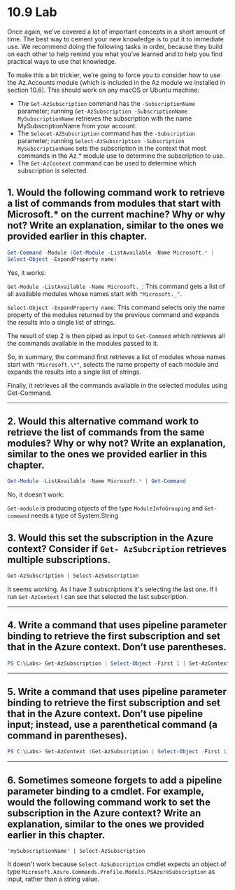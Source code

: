 # 10.9 Lab

<p>
Once again, we’ve covered a lot of important concepts in a short amount of time. 
The best way to cement your new knowledge is to put it to immediate use.
We recommend doing the following tasks in order, 
because they build on each other to help remind you what you’ve learned and to help you find practical ways to use that knowledge.
</p>
<p>
To make this a bit trickier, we’re going to force you to consider how to use the Az.Accounts module (which is included in the Az module we installed in section 10.6). This should work on any macOS or Ubuntu machine:
</p>

- The `Get-AzSubscription` command has the `-SubscriptionName` parameter; running `Get-AzSubscription -SubscriptionName MySubscriptionName` retrieves the subscription with the name MySubscriptionName from your account.
- The `Selecet-AZSubscription` command has the `-Subscription` parameter; running `Select-AzSubscription -Subscription MySubscriptionName` sets the subscription in the context that most commands in the Az.\* module use to determine the subscription to use.
- The `Get-AzContext` command can be used to determine which subscription is selected.

## 1. Would the following command work to retrieve a list of commands from modules that start with Microsoft.\* on the current machine? Why or why not? Write an explanation, similar to the ones we provided earlier in this chapter.

```powerShell
Get-Command -Module (Get-Module -ListAvailable -Name Microsoft.* |
Select-Object -ExpandProperty name)
```

Yes, it works:

`Get-Module -ListAvailable -Name Microsoft._`: This command gets a list of all available modules whose names start with `"Microsoft._"`.

`Select-Object -ExpandProperty name`: This command selects only the name property of the modules returned by the previous command and expands the results into a single list of strings.

The result of step 2 is then piped as input to `Get-Command` which retrieves all the commands available in the modules passed to it.

So, in summary, the command first retrieves a list of modules whose names start with `"Microsoft.\*"`, selects the name property of each module and expands the results into a single list of strings.

Finally, it retrieves all the commands available in the selected modules using Get-Command.

---

## 2. Would this alternative command work to retrieve the list of commands from the same modules? Why or why not? Write an explanation, similar to the ones we provided earlier in this chapter.

```powerShell
Get-Module -ListAvailable -Name Microsoft.* | Get-Command
```

No, it doesn't work:

`Get-module` is producing objects of the type `ModuleInfoGrouping` and `Get-command` needs a type of System.String

## 3. Would this set the subscription in the Azure context? Consider if `Get- AzSubcription` retrieves multiple subscriptions.

```powershell
Get-AzSubscription | Select-AzSubscription
```

It seems working. As I have 3 subscriptions it's selecting the last one.
If I run `Get-AzContext` I can see that selected the last subscription.

---

## 4. Write a command that uses pipeline parameter binding to retrieve the first subscription and set that in the Azure context. Don’t use parentheses.

```powershell
PS C:\Labs> Get-AzSubscription | Select-Object -First 1 | Set-AzContext
```

---

## 5. Write a command that uses pipeline parameter binding to retrieve the first subscription and set that in the Azure context. Don’t use pipeline input; instead, use a parenthetical command (a command in parentheses).

```powershell
PS C:\Labs> Set-AzContext (Get-AzSubscription | Select-Object -First 1)
```

---

## 6. Sometimes someone forgets to add a pipeline parameter binding to a cmdlet. For example, would the following command work to set the subscription in the Azure context? Write an explanation, similar to the ones we provided earlier in this chapter.

```
'mySubscriptionName' | Select-AzSubscription
```

It doesn't work because `Select-AzSubscription` cmdlet expects an object of type `Microsoft.Azure.Commands.Profile.Models.PSAzureSubscription` as input, rather than a string value.
